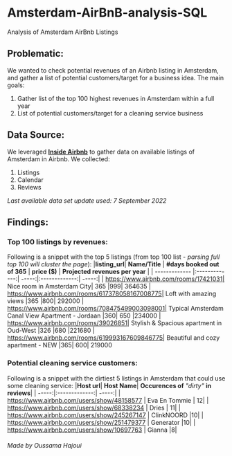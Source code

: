 # Amsterdam-AirBnB-analysis-SQL
 Analysis of Amsterdam AirBnb Listings 

## Problematic:
We wanted to check potential revenues of an Airbnb listing in Amsterdam, and gather a list of potential customers/target for a business idea.
The main goals:
1. Gather list of the top 100 highest revenues in Amsterdam within a full year
2. List of potential customers/target for a cleaning service business

## Data Source:
We leveraged **[Inside Airbnb](http://insideairbnb.com/get-the-data/ 'Inside Airbnb')** to gather data on available listings of Amsterdam in Airbnb.
We collected:
1. Listings
2. Calendar
3. Reviews

*Last available data set update used: 7 September 2022*

## Findings:
### Top 100 listings by revenues:

Following is a snippet with the top 5 listings (from top 100 list - *parsing full top 100 will cluster the page*):
|**listing_url**|	**Name/Title**	| **#days booked out of 365** |	**price ($)** |	**Projected revenues per year** |
| ------------- |:-------------:| -----:|:-------------:| -----:|
| https://www.airbnb.com/rooms/17421031|	Nice room in Amsterdam City|	365	|999|	364635
| https://www.airbnb.com/rooms/617378058167008775|	Loft with amazing views	|365	|800|	292000
| https://www.airbnb.com/rooms/708475499003098001|	Typical Amsterdam Canal View Apartment - Jordaan	|360|	650	|234000
| https://www.airbnb.com/rooms/39026851|	Stylish & Spacious apartment in Oud-West	|326	|680	|221680
| https://www.airbnb.com/rooms/619993167609846775|	Beautiful and cozy apartment - NEW	|365|	600|	219000


### Potential cleaning service customers:
Following is a snippet with the dirtiest 5 listings in Amsterdam that could use some cleaning service:
|**Host url**|	**Host Name**|	**Occurences of** *"dirty"* **in reviews**|
| -----:|:-------------:| -----:|
| https://www.airbnb.com/users/show/48158577	| Eva En Tommie |	12|
| https://www.airbnb.com/users/show/68338234	| Dries |	11|
| https://www.airbnb.com/users/show/245267147	| ClinkNOORD	|10|
| https://www.airbnb.com/users/show/251479377	| Generator	|10|
| https://www.airbnb.com/users/show/10697763	| Gianna	|8|





###### *Made by Oussama Hajoui*
